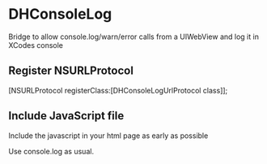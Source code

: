 DHConsoleLog
============

Bridge to allow console.log/warn/error calls from a UIWebView and log it in XCodes console

## Register NSURLProtocol

[NSURLProtocol registerClass:[DHConsoleLogUrlProtocol class]];

## Include JavaScript file

Include the javascript in your html page as early as possible

<script src="DHObjcConsoleLog.js"></script>

Use console.log as usual.
